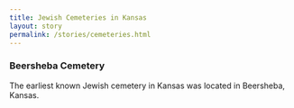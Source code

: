 ```yaml
---
title: Jewish Cemeteries in Kansas
layout: story
permalink: /stories/cemeteries.html
---
```

### Beersheba Cemetery 
The earliest known Jewish cemetery in Kansas was located in Beersheba, Kansas. 

<div style="min-height:443px" id="datawrapper-vis-Ba2Yc"><script type="text/javascript" defer src="https://datawrapper.dwcdn.net/Ba2Yc/embed.js" charset="utf-8" data-target="#datawrapper-vis-Ba2Yc"></script><noscript><img src="https://datawrapper.dwcdn.net/Ba2Yc/full.png" alt="" /></noscript></div>